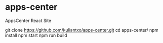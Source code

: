 # apps-center
AppsCenter React Site



git clone https://github.com/kuliantxo/apps-center.git
cd apps-center/
npm install
npm start
npm run build
